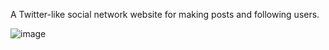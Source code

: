 A Twitter-like social network website for making posts and following users.

![image](https://user-images.githubusercontent.com/36636157/186526776-ee517cae-b4bd-40ab-b90c-9672ed1afa31.png)
